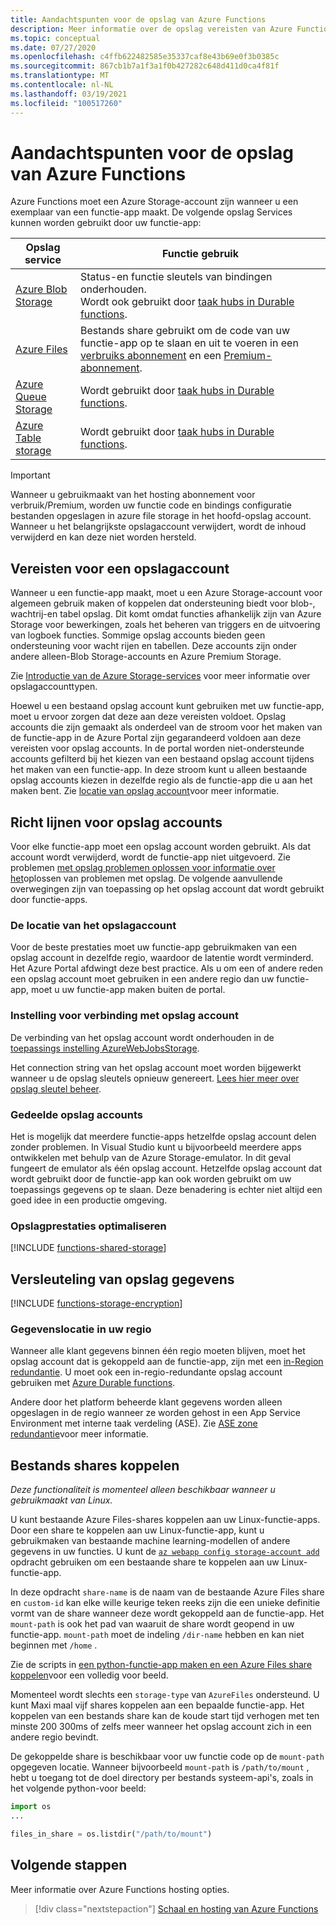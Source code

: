 ```yaml
---
title: Aandachtspunten voor de opslag van Azure Functions
description: Meer informatie over de opslag vereisten van Azure Functions en over het versleutelen van opgeslagen gegevens.
ms.topic: conceptual
ms.date: 07/27/2020
ms.openlocfilehash: c4ffb622482585e35337caf8e43b69e0f3b0385c
ms.sourcegitcommit: 867cb1b7a1f3a1f0b427282c648d411d0ca4f81f
ms.translationtype: MT
ms.contentlocale: nl-NL
ms.lasthandoff: 03/19/2021
ms.locfileid: "100517260"
---
```

# <a name="storage-considerations-for-azure-functions"></a>Aandachtspunten voor de opslag van Azure Functions

Azure Functions moet een Azure Storage-account zijn wanneer u een exemplaar van een functie-app maakt. De volgende opslag Services kunnen worden gebruikt door uw functie-app:


|Opslag service  | Functie gebruik  |
|---------|---------|
| [Azure Blob Storage](../storage/blobs/storage-blobs-introduction.md)     | Status-en functie sleutels van bindingen onderhouden.  <br/>Wordt ook gebruikt door [taak hubs in Durable functions](durable/durable-functions-task-hubs.md). |
| [Azure Files](../storage/files/storage-files-introduction.md)  | Bestands share gebruikt om de code van uw functie-app op te slaan en uit te voeren in een [verbruiks abonnement](consumption-plan.md) en een [Premium-abonnement](functions-premium-plan.md). |
| [Azure Queue Storage](../storage/queues/storage-queues-introduction.md)     | Wordt gebruikt door [taak hubs in Durable functions](durable/durable-functions-task-hubs.md).   |
| [Azure Table storage](../storage/tables/table-storage-overview.md)  |  Wordt gebruikt door [taak hubs in Durable functions](durable/durable-functions-task-hubs.md).       |

> [!IMPORTANT]
> Wanneer u gebruikmaakt van het hosting abonnement voor verbruik/Premium, worden uw functie code en bindings configuratie bestanden opgeslagen in azure file storage in het hoofd-opslag account. Wanneer u het belangrijkste opslagaccount verwijdert, wordt de inhoud verwijderd en kan deze niet worden hersteld.

## <a name="storage-account-requirements"></a>Vereisten voor een opslagaccount

Wanneer u een functie-app maakt, moet u een Azure Storage-account voor algemeen gebruik maken of koppelen dat ondersteuning biedt voor blob-, wachtrij-en tabel opslag. Dit komt omdat functies afhankelijk zijn van Azure Storage voor bewerkingen, zoals het beheren van triggers en de uitvoering van logboek functies. Sommige opslag accounts bieden geen ondersteuning voor wacht rijen en tabellen. Deze accounts zijn onder andere alleen-Blob Storage-accounts en Azure Premium Storage.

Zie [Introductie van de Azure Storage-services](../storage/common/storage-introduction.md#core-storage-services) voor meer informatie over opslagaccounttypen. 

Hoewel u een bestaand opslag account kunt gebruiken met uw functie-app, moet u ervoor zorgen dat deze aan deze vereisten voldoet. Opslag accounts die zijn gemaakt als onderdeel van de stroom voor het maken van de functie-app in de Azure Portal zijn gegarandeerd voldoen aan deze vereisten voor opslag accounts. In de portal worden niet-ondersteunde accounts gefilterd bij het kiezen van een bestaand opslag account tijdens het maken van een functie-app. In deze stroom kunt u alleen bestaande opslag accounts kiezen in dezelfde regio als de functie-app die u aan het maken bent. Zie [locatie van opslag account](#storage-account-location)voor meer informatie.

<!-- JH: Does using a Premium Storage account improve perf? -->

## <a name="storage-account-guidance"></a>Richt lijnen voor opslag accounts

Voor elke functie-app moet een opslag account worden gebruikt. Als dat account wordt verwijderd, wordt de functie-app niet uitgevoerd. Zie problemen [met opslag problemen oplossen voor informatie over het](functions-recover-storage-account.md)oplossen van problemen met opslag. De volgende aanvullende overwegingen zijn van toepassing op het opslag account dat wordt gebruikt door functie-apps.

### <a name="storage-account-location"></a>De locatie van het opslagaccount

Voor de beste prestaties moet uw functie-app gebruikmaken van een opslag account in dezelfde regio, waardoor de latentie wordt verminderd. Het Azure Portal afdwingt deze best practice. Als u om een of andere reden een opslag account moet gebruiken in een andere regio dan uw functie-app, moet u uw functie-app maken buiten de portal. 

### <a name="storage-account-connection-setting"></a>Instelling voor verbinding met opslag account

De verbinding van het opslag account wordt onderhouden in de [toepassings instelling AzureWebJobsStorage](./functions-app-settings.md#azurewebjobsstorage). 

Het connection string van het opslag account moet worden bijgewerkt wanneer u de opslag sleutels opnieuw genereert. [Lees hier meer over opslag sleutel beheer](../storage/common/storage-account-create.md).

### <a name="shared-storage-accounts"></a>Gedeelde opslag accounts

Het is mogelijk dat meerdere functie-apps hetzelfde opslag account delen zonder problemen. In Visual Studio kunt u bijvoorbeeld meerdere apps ontwikkelen met behulp van de Azure Storage-emulator. In dit geval fungeert de emulator als één opslag account. Hetzelfde opslag account dat wordt gebruikt door de functie-app kan ook worden gebruikt om uw toepassings gegevens op te slaan. Deze benadering is echter niet altijd een goed idee in een productie omgeving.

### <a name="optimize-storage-performance"></a>Opslagprestaties optimaliseren

[!INCLUDE [functions-shared-storage](../../includes/functions-shared-storage.md)]

## <a name="storage-data-encryption"></a>Versleuteling van opslag gegevens

[!INCLUDE [functions-storage-encryption](../../includes/functions-storage-encryption.md)]

### <a name="in-region-data-residency"></a>Gegevenslocatie in uw regio

Wanneer alle klant gegevens binnen één regio moeten blijven, moet het opslag account dat is gekoppeld aan de functie-app, zijn met een [in-Region redundantie](../storage/common/storage-redundancy.md). U moet ook een in-regio-redundante opslag account gebruiken met [Azure Durable functions](./durable/durable-functions-perf-and-scale.md#storage-account-selection).

Andere door het platform beheerde klant gegevens worden alleen opgeslagen in de regio wanneer ze worden gehost in een App Service Environment met interne taak verdeling (ASE). Zie [ASE zone redundantie](../app-service/environment/zone-redundancy.md#in-region-data-residency)voor meer informatie.

## <a name="mount-file-shares"></a>Bestands shares koppelen

_Deze functionaliteit is momenteel alleen beschikbaar wanneer u gebruikmaakt van Linux._ 

U kunt bestaande Azure Files-shares koppelen aan uw Linux-functie-apps. Door een share te koppelen aan uw Linux-functie-app, kunt u gebruikmaken van bestaande machine learning-modellen of andere gegevens in uw functies. U kunt de [`az webapp config storage-account add`](/cli/azure/webapp/config/storage-account#az-webapp-config-storage-account-add) opdracht gebruiken om een bestaande share te koppelen aan uw Linux-functie-app. 

In deze opdracht `share-name` is de naam van de bestaande Azure Files share en `custom-id` kan elke wille keurige teken reeks zijn die een unieke definitie vormt van de share wanneer deze wordt gekoppeld aan de functie-app. Het `mount-path` is ook het pad van waaruit de share wordt geopend in uw functie-app. `mount-path` moet de indeling `/dir-name` hebben en kan niet beginnen met `/home` .

Zie de scripts in [een python-functie-app maken en een Azure Files share koppelen](scripts/functions-cli-mount-files-storage-linux.md)voor een volledig voor beeld. 

Momenteel wordt slechts een `storage-type` van `AzureFiles` ondersteund. U kunt Maxi maal vijf shares koppelen aan een bepaalde functie-app. Het koppelen van een bestands share kan de koude start tijd verhogen met ten minste 200 300ms of zelfs meer wanneer het opslag account zich in een andere regio bevindt.

De gekoppelde share is beschikbaar voor uw functie code op de `mount-path` opgegeven locatie. Wanneer bijvoorbeeld `mount-path` is `/path/to/mount` , hebt u toegang tot de doel directory per bestands systeem-api's, zoals in het volgende python-voor beeld:

```python
import os
...

files_in_share = os.listdir("/path/to/mount")
```

## <a name="next-steps"></a>Volgende stappen

Meer informatie over Azure Functions hosting opties.

> [!div class="nextstepaction"]
> [Schaal en hosting van Azure Functions](functions-scale.md)
